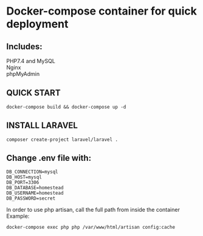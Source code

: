 # Docker-compose container for quick deployment

## Includes:
PHP7.4 and MySQL<br>
Nginx<br>
phpMyAdmin<br>

## QUICK START
```
docker-compose build && docker-compose up -d
```

## INSTALL LARAVEL
```
composer create-project laravel/laravel .
```

## Change .env file with:
```
DB_CONNECTION=mysql
DB_HOST=mysql
DB_PORT=3306
DB_DATABASE=homestead
DB_USERNAME=homestead
DB_PASSWORD=secret
```
In order to use php artisan, call the full path from inside the container<br>
Example:<br>
```
docker-compose exec php php /var/www/html/artisan config:cache
```
